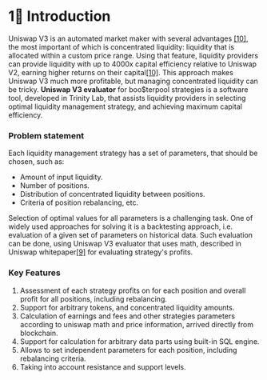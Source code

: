 # 1⃣ Introduction

Uniswap V3 is an automated market maker with several advantages [\[10\]](information-sources.md), the most important of which is concentrated liquidity: liquidity that is allocated within a custom price range. Using that feature, liquidity providers can provide liquidity with up to 4000x capital efficiency relative to Uniswap V2, earning higher returns on their capital[\[10\]](information-sources.md). This approach makes Uniswap V3 much more profitable, but managing concentrated liquidity can be tricky. **Uniswap V3 evaluator** for boo$terpool strategies is a software tool, developed in Trinity Lab, that assists liquidity providers in selecting optimal liquidity management strategy, and achieving maximum capital efficiency.

### Problem statement

Each liquidity management strategy has a set of parameters, that should be chosen, such as:&#x20;

* Amount of input liquidity.&#x20;
* Number of positions.&#x20;
* Distribution of concentrated liquidity between positions.&#x20;
* Criteria of position rebalancing, etc.&#x20;

Selection of optimal values for all parameters is a challenging task. One of widely used approaches for solving it is a backtesting approach, i.e. evaluation of a given set of parameters on historical data. Such evaluation can be done, using Uniswap V3 evaluator that uses math, described in Uniswap whitepaper[\[9\]](information-sources.md) for evaluating strategy's profits.

### **Key Features**

1. Assessment of each strategy profits on for each position and overall profit for all positions, including rebalancing.
2. Support for arbitrary tokens, and concentrated liquidity amounts.
3. Calculation of earnings and fees and other strategies parameters according to uniswap math and price information, arrived directly from blockchain.&#x20;
4. Support for calculation for arbitrary data parts using built-in SQL engine.&#x20;
5. Allows to set independent parameters for each position, including rebalancing criteria.&#x20;
6. Taking into account resistance and support levels.
